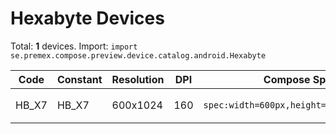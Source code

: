 # Hexabyte Devices

Total: **1** devices. Import: `import se.premex.compose.preview.device.catalog.android.Hexabyte`

| Code | Constant | Resolution | DPI | Compose Spec | Preview Usage |
|------|----------|------------|-----|-------------|---------------|
| HB_X7 | HB_X7 | 600x1024 | 160 | `spec:width=600px,height=1024px,dpi=160` | `@Preview(device = Hexabyte.HB_X7)` |

<!-- Generated automatically. Do not edit manually. -->
